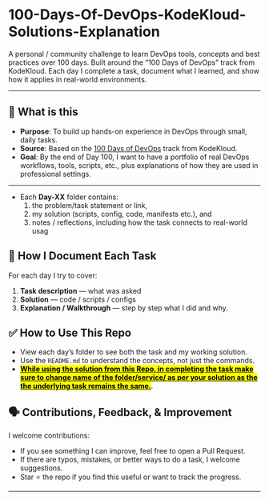 # 100-Days-Of-DevOps-KodeKloud-Solutions-Explanation


A personal / community challenge to learn DevOps tools, concepts and best practices over 100 days. Built around the “100 Days of DevOps” track from KodeKloud. Each day I complete a task, document what I learned, and show how it applies in real-world environments.  

---

## 🎯 What is this

- **Purpose**: To build up hands-on experience in DevOps through small, daily tasks.  
- **Source**: Based on the [100 Days of DevOps](https://kodekloud.com/100-days-of-devops) track from KodeKloud.  
- **Goal**: By the end of Day 100, I want to have a portfolio of real DevOps workflows, tools, scripts, etc., plus explanations of how they are used in professional settings.  

---

- Each **Day-XX** folder contains:  
  1. the problem/task statement or link,  
  2. my solution (scripts, config, code, manifests etc.), and  
  3. notes / reflections, including how the task connects to real-world usag
 
## 📝 How I Document Each Task

For each day I try to cover:

1. **Task description** — what was asked  
2. **Solution** — code / scripts / configs  
3. **Explanation / Walkthrough** — step by step what I did and why.

## ✅ How to Use This Repo

- View each day’s folder to see both the task and my working solution.  
- Use the `README.md` to understand the concepts, not just the commands.
- <u><mark>**While using the solution from this Repo, in completing the task make sure to change name of the folder/service/ as per your solution as the the underlying task remains the same.**</mark></u>.


## 🗣️ Contributions, Feedback, & Improvement

I welcome contributions:

- If you see something I can improve, feel free to open a Pull Request.  
- If there are typos, mistakes, or better ways to do a task, I welcome suggestions.  
- Star ⭐ the repo if you find this useful or want to track the progress.

---

